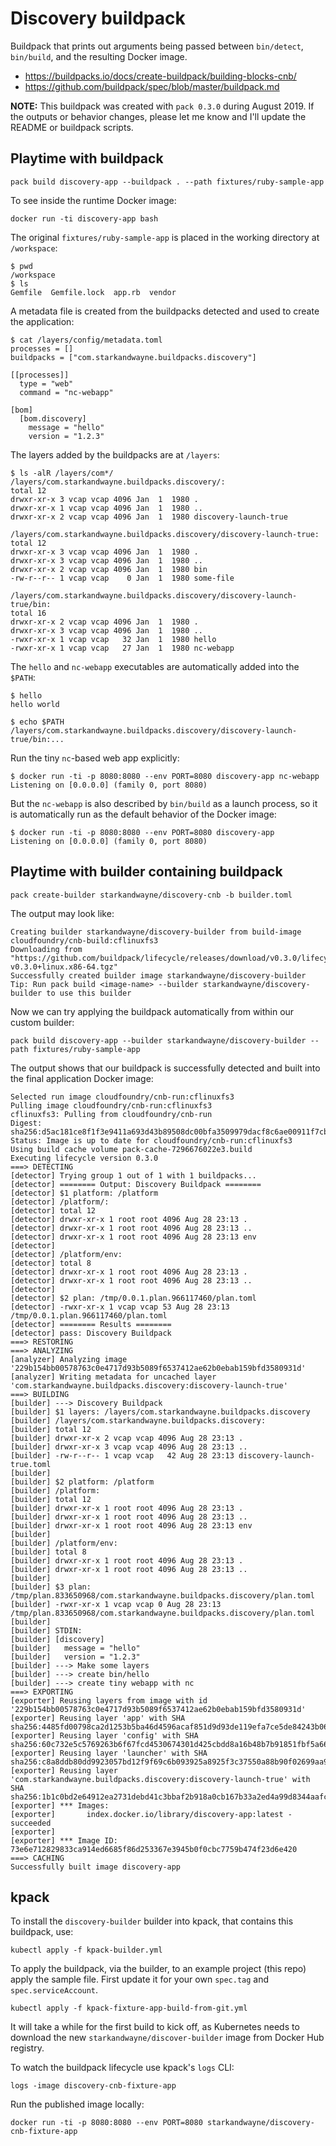 # Discovery buildpack

Buildpack that prints out arguments being passed between `bin/detect`, `bin/build`, and the resulting Docker image.

* https://buildpacks.io/docs/create-buildpack/building-blocks-cnb/
* https://github.com/buildpack/spec/blob/master/buildpack.md

**NOTE:** This buildpack was created with `pack 0.3.0` during August 2019. If the outputs or behavior changes, please let me know and I'll update the README or buildpack scripts.

## Playtime with buildpack

```plain
pack build discovery-app --buildpack . --path fixtures/ruby-sample-app
```

To see inside the runtime Docker image:

```plain
docker run -ti discovery-app bash
```

The original `fixtures/ruby-sample-app` is placed in the working directory at `/workspace`:

```plain
$ pwd
/workspace
$ ls
Gemfile  Gemfile.lock  app.rb  vendor
```

A metadata file is created from the buildpacks detected and used to create the application:

```plain
$ cat /layers/config/metadata.toml
processes = []
buildpacks = ["com.starkandwayne.buildpacks.discovery"]

[[processes]]
  type = "web"
  command = "nc-webapp"

[bom]
  [bom.discovery]
    message = "hello"
    version = "1.2.3"
```

The layers added by the buildpacks are at `/layers`:

```plain
$ ls -alR /layers/com*/
/layers/com.starkandwayne.buildpacks.discovery/:
total 12
drwxr-xr-x 3 vcap vcap 4096 Jan  1  1980 .
drwxr-xr-x 1 vcap vcap 4096 Jan  1  1980 ..
drwxr-xr-x 2 vcap vcap 4096 Jan  1  1980 discovery-launch-true

/layers/com.starkandwayne.buildpacks.discovery/discovery-launch-true:
total 12
drwxr-xr-x 3 vcap vcap 4096 Jan  1  1980 .
drwxr-xr-x 3 vcap vcap 4096 Jan  1  1980 ..
drwxr-xr-x 2 vcap vcap 4096 Jan  1  1980 bin
-rw-r--r-- 1 vcap vcap    0 Jan  1  1980 some-file

/layers/com.starkandwayne.buildpacks.discovery/discovery-launch-true/bin:
total 16
drwxr-xr-x 2 vcap vcap 4096 Jan  1  1980 .
drwxr-xr-x 3 vcap vcap 4096 Jan  1  1980 ..
-rwxr-xr-x 1 vcap vcap   32 Jan  1  1980 hello
-rwxr-xr-x 1 vcap vcap   27 Jan  1  1980 nc-webapp
```

The `hello` and `nc-webapp` executables are automatically added into the `$PATH`:

```plain
$ hello
hello world

$ echo $PATH
/layers/com.starkandwayne.buildpacks.discovery/discovery-launch-true/bin:...
```

Run the tiny `nc`-based web app explicitly:

```plain
$ docker run -ti -p 8080:8080 --env PORT=8080 discovery-app nc-webapp
Listening on [0.0.0.0] (family 0, port 8080)
```

But the `nc-webapp` is also described by `bin/build` as a launch process, so it is automatically run as the default behavior of the Docker image:

```plain
$ docker run -ti -p 8080:8080 --env PORT=8080 discovery-app
Listening on [0.0.0.0] (family 0, port 8080)
```

## Playtime with builder containing buildpack

```plain
pack create-builder starkandwayne/discovery-cnb -b builder.toml
```

The output may look like:

```plain
Creating builder starkandwayne/discovery-builder from build-image cloudfoundry/cnb-build:cflinuxfs3
Downloading from "https://github.com/buildpack/lifecycle/releases/download/v0.3.0/lifecycle-v0.3.0+linux.x86-64.tgz"
Successfully created builder image starkandwayne/discovery-builder
Tip: Run pack build <image-name> --builder starkandwayne/discovery-builder to use this builder
```

Now we can try applying the buildpack automatically from within our custom builder:

```plain
pack build discovery-app --builder starkandwayne/discovery-builder --path fixtures/ruby-sample-app
```

The output shows that our buildpack is successfully detected and built into the final application Docker image:

```plain
Selected run image cloudfoundry/cnb-run:cflinuxfs3
Pulling image cloudfoundry/cnb-run:cflinuxfs3
cflinuxfs3: Pulling from cloudfoundry/cnb-run
Digest: sha256:d5ac181ce8f1f3e9411a693d43b89508dc00bfa3509979dacf8c6ae00911f7cb
Status: Image is up to date for cloudfoundry/cnb-run:cflinuxfs3
Using build cache volume pack-cache-7296676022e3.build
Executing lifecycle version 0.3.0
===> DETECTING
[detector] Trying group 1 out of 1 with 1 buildpacks...
[detector] ======== Output: Discovery Buildpack ========
[detector] $1 platform: /platform
[detector] /platform/:
[detector] total 12
[detector] drwxr-xr-x 1 root root 4096 Aug 28 23:13 .
[detector] drwxr-xr-x 1 root root 4096 Aug 28 23:13 ..
[detector] drwxr-xr-x 1 root root 4096 Aug 28 23:13 env
[detector]
[detector] /platform/env:
[detector] total 8
[detector] drwxr-xr-x 1 root root 4096 Aug 28 23:13 .
[detector] drwxr-xr-x 1 root root 4096 Aug 28 23:13 ..
[detector]
[detector] $2 plan: /tmp/0.0.1.plan.966117460/plan.toml
[detector] -rwxr-xr-x 1 vcap vcap 53 Aug 28 23:13 /tmp/0.0.1.plan.966117460/plan.toml
[detector] ======== Results ========
[detector] pass: Discovery Buildpack
===> RESTORING
===> ANALYZING
[analyzer] Analyzing image '229b154bb00578763c0e4717d93b5089f6537412ae62b0ebab159bfd3580931d'
[analyzer] Writing metadata for uncached layer 'com.starkandwayne.buildpacks.discovery:discovery-launch-true'
===> BUILDING
[builder] ---> Discovery Buildpack
[builder] $1 layers: /layers/com.starkandwayne.buildpacks.discovery
[builder] /layers/com.starkandwayne.buildpacks.discovery:
[builder] total 12
[builder] drwxr-xr-x 2 vcap vcap 4096 Aug 28 23:13 .
[builder] drwxr-xr-x 3 vcap vcap 4096 Aug 28 23:13 ..
[builder] -rw-r--r-- 1 vcap vcap   42 Aug 28 23:13 discovery-launch-true.toml
[builder]
[builder] $2 platform: /platform
[builder] /platform:
[builder] total 12
[builder] drwxr-xr-x 1 root root 4096 Aug 28 23:13 .
[builder] drwxr-xr-x 1 root root 4096 Aug 28 23:13 ..
[builder] drwxr-xr-x 1 root root 4096 Aug 28 23:13 env
[builder]
[builder] /platform/env:
[builder] total 8
[builder] drwxr-xr-x 1 root root 4096 Aug 28 23:13 .
[builder] drwxr-xr-x 1 root root 4096 Aug 28 23:13 ..
[builder]
[builder] $3 plan: /tmp/plan.833650968/com.starkandwayne.buildpacks.discovery/plan.toml
[builder] -rwxr-xr-x 1 vcap vcap 0 Aug 28 23:13 /tmp/plan.833650968/com.starkandwayne.buildpacks.discovery/plan.toml
[builder]
[builder] STDIN:
[builder] [discovery]
[builder]   message = "hello"
[builder]   version = "1.2.3"
[builder] ---> Make some layers
[builder] ---> create bin/hello
[builder] ---> create tiny webapp with nc
===> EXPORTING
[exporter] Reusing layers from image with id '229b154bb00578763c0e4717d93b5089f6537412ae62b0ebab159bfd3580931d'
[exporter] Reusing layer 'app' with SHA sha256:4485fd00798ca2d1253b5ba46d4596acaf851d9d93de119efa7ce5de84243b06
[exporter] Reusing layer 'config' with SHA sha256:60c732e5c5769263b6f67fcd4530674301d425cbdd8a16b48b7b91851fbf5a66
[exporter] Reusing layer 'launcher' with SHA sha256:c8a8ddb80dd9923057bd12f9f69c6b093925a8925f3c37550a88b90f02699aa9
[exporter] Reusing layer 'com.starkandwayne.buildpacks.discovery:discovery-launch-true' with SHA sha256:1b1c0bd2e64912ea2731debd41c3bbaf2b918a0cb167b33a2ed4a99d8344aafc
[exporter] *** Images:
[exporter]       index.docker.io/library/discovery-app:latest - succeeded
[exporter]
[exporter] *** Image ID: 73e6e712829833ca914ed6685f86d253367e3945b0f0cbc7759b474f23d6e420
===> CACHING
Successfully built image discovery-app
```

## kpack

To install the `discovery-builder` builder into kpack, that contains this buildpack, use:

```plain
kubectl apply -f kpack-builder.yml
```

To apply the buildpack, via the builder, to an example project (this repo) apply the sample file. First update it for your own `spec.tag` and `spec.serviceAccount`.

```plain
kubectl apply -f kpack-fixture-app-build-from-git.yml
```

It will take a while for the first build to kick off, as Kubernetes needs to download the new `starkandwayne/discover-builder` image from Docker Hub registry.

To watch the buildpack lifecycle use kpack's `logs` CLI:

```plain
logs -image discovery-cnb-fixture-app
```

Run the published image locally:

```plain
docker run -ti -p 8080:8080 --env PORT=8080 starkandwayne/discovery-cnb-fixture-app
```

